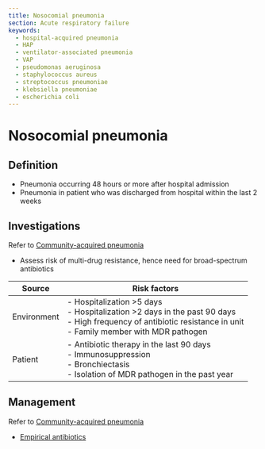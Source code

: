 ```yaml
---
title: Nosocomial pneumonia
section: Acute respiratory failure
keywords:
  - hospital-acquired pneumonia
  - HAP
  - ventilator-associated pneumonia
  - VAP
  - pseudomonas aeruginosa
  - staphylococcus aureus
  - streptococcus pneumoniae
  - klebsiella pneumoniae
  - escherichia coli
---
```


# Nosocomial pneumonia

## Definition

- Pneumonia occurring 48 hours or more after hospital admission
- Pneumonia in patient who was discharged from hospital within the last 2 weeks

## Investigations

Refer to [Community-acquired pneumonia](../conditions/pneumonia-community-acquired#investigations)

- Assess risk of multi-drug resistance, hence need for broad-spectrum antibiotics

| Source      | Risk factors                                                                                                                                                         |
|-------------|----------------------------------------------------------------------------------------------------------------------------------------------------------------------|
| Environment | - Hospitalization >5 days<br>- Hospitalization >2 days in the past 90 days<br>- High frequency of antibiotic resistance in unit<br>- Family member with MDR pathogen |
| Patient     | - Antibiotic therapy in the last 90 days<br>- Immunosuppression<br>- Bronchiectasis<br>- Isolation of MDR pathogen in the past year                                  |

## Management

Refer to [Community-acquired pneumonia](../conditions/pneumonia-community-acquired#management)

- [Empirical antibiotics](../treatments/antibiotics#nosocomial-pneumonia)

